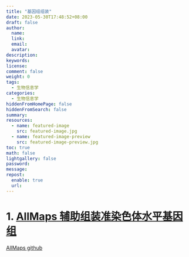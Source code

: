 ```yaml
---
title: "基因组组装"
date: 2023-05-30T17:48:52+08:00
draft: false
author:
  name: 
  link:
  email:
  avatar:
description:
keywords:
license:
comment: false
weight: 0
tags:
  - 生物信息学
categories:
  - 生物信息学
hiddenFromHomePage: false
hiddenFromSearch: false
summary:
resources:
  - name: featured-image
    src: featured-image.jpg
  - name: featured-image-preview
    src: featured-image-preview.jpg
toc: true
math: false
lightgallery: false
password:
message:
repost:
  enable: true
  url:
---
```

# 1. [AllMaps 辅助组装准染色体水平基因组](https://www.jianshu.com/p/4dcc179e5990)
[AllMaps github](https://github.com/tanghaibao/jcvi/wiki/ALLMAPS)
